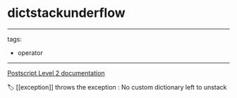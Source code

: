 # dictstackunderflow

---
tags:

- operator

---

[Postscript Level 2 documentation](https://hepunx.rl.ac.uk/~adye/psdocs/ref/PSL2d.html#dictstackunderflow)

🏷️ [[exception]]
throws the exception : No custom dictionary left to unstack
